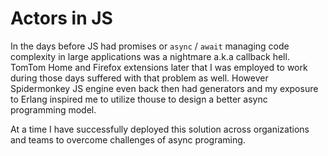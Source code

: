 # Actors in JS

In the days before JS had promises or `async` / `await` managing code complexity in large applications was a nightmare a.k.a callback hell. TomTom Home and Firefox extensions later that I was employed to work during those days suffered with that problem as well. However Spidermonkey JS engine even back then had generators and my exposure to Erlang inspired me to utilize thouse to design a better async programming model.

At a time I have successfully deployed this solution across organizations and teams to overcome challenges of async programing.

